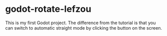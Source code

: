 # godot-rotate-lefzou

This is my first Godot project. The difference from the tutorial is that you can switch to automatic straight mode by clicking the button on the screen.
